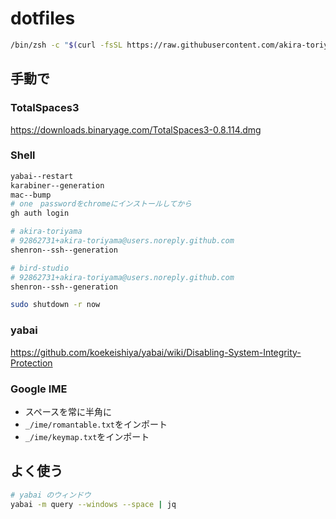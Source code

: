 # dotfiles

```bash
/bin/zsh -c "$(curl -fsSL https://raw.githubusercontent.com/akira-toriyama/dotfiles/main/init)"
```

## 手動で

### TotalSpaces3

https://downloads.binaryage.com/TotalSpaces3-0.8.114.dmg

### Shell

```bash
yabai--restart
karabiner--generation
mac--bump
# one　passwordをchromeにインストールしてから
gh auth login

# akira-toriyama
# 92862731+akira-toriyama@users.noreply.github.com
shenron--ssh--generation

# bird-studio
# 92862731+akira-toriyama@users.noreply.github.com
shenron--ssh--generation

sudo shutdown -r now
```

### yabai

https://github.com/koekeishiya/yabai/wiki/Disabling-System-Integrity-Protection

### Google IME

- スペースを常に半角に
- `_/ime/romantable.txt`をインポート
- `_/ime/keymap.txt`をインポート

## よく使う

```bash
# yabai のウィンドウ
yabai -m query --windows --space | jq
```
